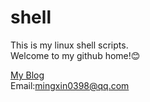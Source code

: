 # shell
  This is my linux shell scripts.  
  Welcome to my github home!:blush:

  [My Blog](http://top88.blog.51cto.com)  
  Email:[mingxin0398@qq.com](mingxin0398@qq.com)
